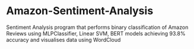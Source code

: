 # Amazon-Sentiment-Analysis
Sentiment Analysis program that performs binary classification of Amazon Reviews using MLPClassifier, Linear SVM, BERT models achieving 93.8% accuracy and visualises data using WordCloud
